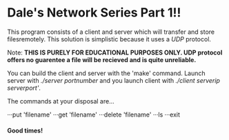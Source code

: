 # Dale's Network Series Part 1!!

This program consists of a client and server which will transfer and store filesremotely.  This solution is simplistic because it uses a _UDP_ protocol.


Note: __THIS IS PURELY FOR EDUCATIONAL PURPOSES ONLY. UDP protocol offers no 
guarentee a file will be recieved and is quite unreliable.__


You can build the client and server with the 'make' command.  Launch server with _./server portnumber_ and you launch client with _./client serverip serverport'_.


The commands at your disposal are...  

···put 'filename'
···get 'filename'
···delete 'filename'
···ls
···exit

#### Good times! 
